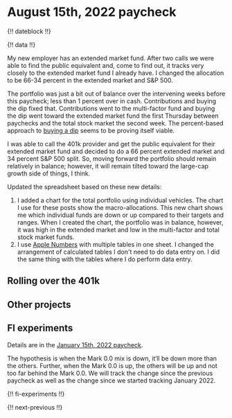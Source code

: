 # August 15th, 2022 paycheck

{!! dateblock !!}

{!! data !!}

My new employer has an extended market fund. After two calls we were able to find the public equivalent and, come to find out, it tracks very closely to the extended market fund I already have. I changed the allocation to be 66-34 percent in the extended market and S&P 500.

The portfolio was just a bit out of balance over the intervening weeks before this paycheck; less than 1 percent over in cash. Contributions and buying the dip fixed that. Contributions went to the multi-factor fund and buying the dip went toward the extended market fund the first Thursday between paychecks and the total stock market the second week. The percent-based approach to [buying a dip](/experiences/finances/personal-budget/#spending-savings) seems to be proving itself viable.

I was able to call the 401k provider and get the public equivalent for their extended market fund and decided to do a 66 percent extended market and 34 percent S&P 500 split. So, moving forward the portfolio should remain relatively in balance; however, it will remain tilted toward the large-cap growth side of things, I think. 

Updated the spreadsheet based on these new details:

1. I added a chart for the total portfolio using individual vehicles. The chart I use for these posts show the macro-allocations. This new chart shows me which individual funds are down or up compared to their targets and ranges. When I created the chart, the portfolio was in balance, however, it was high in the extended market and low in the multi-factor and total stock market funds.
2. I use [Apple Numbers](https://www.apple.com/numbers/) with multiple tables in one sheet. I changed the arrangement of calculated tables I don't need to do data entry on. I did the same thing with the tables where I do perform data entry.

## Rolling over the 401k

## Other projects

## FI experiments

Details are in the [January 15th, 2022 paycheck](/finances/paycheck-to-paycheck/20220115/#fi-experiments).

The hypothesis is when the Mark 0.0 mix is down, it‘ll be down more than the others. Further, when the Mark 0.0 is up, the others will be up and not too far behind the Mark 0.0. We will track the change since the previous paycheck as well as the change since we started tracking January 2022.

{!! fi-experiments !!}

{!! next-previous !!}
